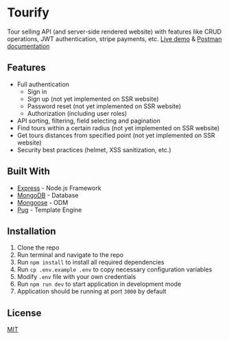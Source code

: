 <h1>Tourify</h1>
<p>Tour selling API (and server-side rendered website) with features like CRUD operations, JWT authentication, stripe payments, etc. <a href="https://tourify-bicksoe.herokuapp.com" target="_blank">Live demo</a> & <a href="https://documenter.getpostman.com/view/9417457/SW18wac1?version=latest">Postman documentation</a></p>
<h2>Features</h2>
<ul>
	<li>Full authentication
		<ul>
			<li>Sign in</li>
			<li>Sign up (not yet implemented on SSR website)</li>
			<li>Password reset (not yet implemented on SSR website)</li>
			<li>Authorization (including user roles)</li>
		</ul>
	</li>
	<li>API sorting, filtering, field selecting and pagination</li>
	<li>Find tours within a certain radius (not yet implemented on SSR website)</li>
	<li>Get tours distances from specified point (not yet implemented on SSR website)</li>
	<li>Security best practices (helmet, XSS sanitization, etc.)</li>
</ul>
<h2>Built With</h2>
<ul>
	<li><a href="https://github.com/expressjs/express">Express</a> - Node.js Framework</li>
	<li><a href="https://github.com/mongodb/mongo">MongoDB</a> - Database</li>
	<li><a href="https://github.com/Automattic/mongoose">Mongoose</a> - ODM</li>
	<li><a href="https://github.com/pugjs/pug">Pug</a> - Template Engine</li>
</ul>
<h2>Installation</h2>
<ol>
	<li>Clone the repo</li>
	<li>Run terminal and navigate to the repo</li>
	<li>Run <code>npm install</code> to install all required dependencies</li>
	<li>Run <code>cp .env.example .env</code> to copy necessary configuration variables</li>
	<li>Modify <code>.env</code> file with your own credentials</li>
	<li>Run <code>npm run dev</code> to start application in development mode</li>
		<li>Application should be running at port <code>3000</code> by default</li>
</ol>
<h2>License</h2>
<a href="https://opensource.org/licenses/MIT">MIT</a>
